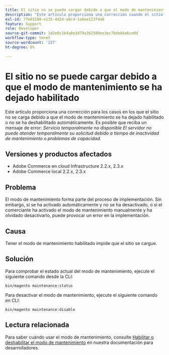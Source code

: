 ```yaml
---
title: El sitio no se puede cargar debido a que el modo de mantenimiento se ha dejado habilitado
description: "Este artículo proporciona una corrección cuando el sitio no se carga debido a que el modo de mantenimiento se ha dejado habilitado o no se ha deshabilitado automáticamente. Puede recibir un mensaje de error: *Servicio temporalmente no disponible El servidor no puede atender temporalmente su solicitud debido a tiempo de inactividad de mantenimiento o problemas de capacidad.*"
exl-id: 77e01588-e135-4d24-a0c4-1a6ee123f4a8
feature: Support
role: Developer
source-git-commit: 1d2e0c1b4a8e3d79a362500ee3ec7bde84a6ce0d
workflow-type: tm+mt
source-wordcount: '227'
ht-degree: 0%

---
```


# El sitio no se puede cargar debido a que el modo de mantenimiento se ha dejado habilitado

Este artículo proporciona una corrección para los casos en los que el sitio no se carga debido a que el modo de mantenimiento se ha dejado habilitado o no se ha deshabilitado automáticamente. Es posible que reciba un mensaje de error: *Servicio temporalmente no disponible El servidor no puede atender temporalmente su solicitud debido a tiempo de inactividad de mantenimiento o problemas de capacidad.*

## Versiones y productos afectados

* Adobe Commerce en cloud Infrastructure 2.2.x, 2.3.x
* Adobe Commerce local 2.2.x, 2.3.x

## Problema

El modo de mantenimiento forma parte del proceso de implementación. Sin embargo, si se ha activado automáticamente y no se ha desactivado, o si el comerciante ha activado el modo de mantenimiento manualmente y ha olvidado desactivarlo, puede provocar un error en la implementación.

## Causa

Tener el modo de mantenimiento habilitado impide que el sitio se cargue.

## Solución

Para comprobar el estado actual del modo de mantenimiento, ejecute el siguiente comando desde la CLI:

```
bin/magento maintenance:status
```

Para desactivar el modo de mantenimiento, ejecute el siguiente comando en CLI:

```
bin/magento maintenance:disable
```

## Lectura relacionada

Para saber cuándo usar el modo de mantenimiento, consulte [Habilitar o deshabilitar el modo de mantenimiento](https://devdocs.magento.com/guides/v2.3/install-gde/install/cli/install-cli-subcommands-maint.html?itm_source=devdocs&amp;itm_medium=search_page&amp;itm_campaign=federated_search&amp;itm_term=maintenance%20mode) en nuestra documentación para desarrolladores.
